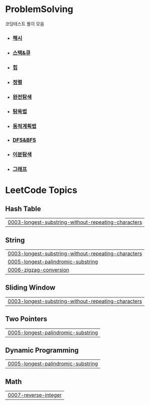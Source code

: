 # ProblemSolving
코딩테스트 풀이 모음

- ### [해시](https://github.com/jihoooo97/ProblemSolving/tree/main/Hash)
- ### [스택&큐](https://github.com/jihoooo97/ProblemSolving/tree/main/Stack%26Queue)
- ### [힙](https://github.com/jihoooo97/ProblemSolving/tree/main/Heap)
- ### [정렬](https://github.com/jihoooo97/ProblemSolving/tree/main/정렬)
- ### [완전탐색](https://github.com/jihoooo97/ProblemSolving/tree/main/완전탐색)
- ### [탐욕법](https://github.com/jihoooo97/ProblemSolving/tree/main/Greedy)
- ### [동적계획법](https://github.com/jihoooo97/ProblemSolving/tree/main/동적계획법)
- ### [DFS&BFS](https://github.com/jihoooo97/ProblemSolving/tree/main/DFS%26BFS)
- ### [이분탐색](https://github.com/jihoooo97/ProblemSolving/tree/main/이분탐색)
- ### [그래프](https://github.com/jihoooo97/ProblemSolving/tree/main/그래프)

<!---LeetCode Topics Start-->
# LeetCode Topics
## Hash Table
|  |
| ------- |
| [0003-longest-substring-without-repeating-characters](https://github.com/jihoooo97/ProblemSolving/tree/master/0003-longest-substring-without-repeating-characters) |
## String
|  |
| ------- |
| [0003-longest-substring-without-repeating-characters](https://github.com/jihoooo97/ProblemSolving/tree/master/0003-longest-substring-without-repeating-characters) |
| [0005-longest-palindromic-substring](https://github.com/jihoooo97/ProblemSolving/tree/master/0005-longest-palindromic-substring) |
| [0006-zigzag-conversion](https://github.com/jihoooo97/ProblemSolving/tree/master/0006-zigzag-conversion) |
## Sliding Window
|  |
| ------- |
| [0003-longest-substring-without-repeating-characters](https://github.com/jihoooo97/ProblemSolving/tree/master/0003-longest-substring-without-repeating-characters) |
## Two Pointers
|  |
| ------- |
| [0005-longest-palindromic-substring](https://github.com/jihoooo97/ProblemSolving/tree/master/0005-longest-palindromic-substring) |
## Dynamic Programming
|  |
| ------- |
| [0005-longest-palindromic-substring](https://github.com/jihoooo97/ProblemSolving/tree/master/0005-longest-palindromic-substring) |
## Math
|  |
| ------- |
| [0007-reverse-integer](https://github.com/jihoooo97/ProblemSolving/tree/master/0007-reverse-integer) |
<!---LeetCode Topics End-->